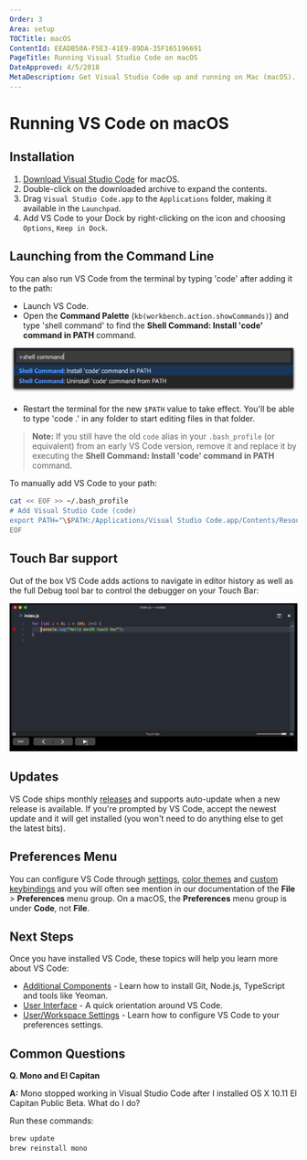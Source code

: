 ```yaml
---
Order: 3
Area: setup
TOCTitle: macOS
ContentId: EEADB50A-F5E3-41E9-89DA-35F165196691
PageTitle: Running Visual Studio Code on macOS
DateApproved: 4/5/2018
MetaDescription: Get Visual Studio Code up and running on Mac (macOS).
---
```

# Running VS Code on macOS

## Installation

1. [Download Visual Studio Code](https://go.microsoft.com/fwlink/?LinkID=534106) for macOS.
2. Double-click on the downloaded archive to expand the contents.
3. Drag `Visual Studio Code.app` to the `Applications` folder, making it available in the `Launchpad`.
4. Add VS Code to your Dock by right-clicking on the icon and choosing `Options`, `Keep in Dock`.

## Launching from the Command Line

You can also run VS Code from the terminal by typing 'code' after adding it to the path:

- Launch VS Code.
- Open the **Command Palette** (`kb(workbench.action.showCommands)`) and type 'shell command' to find the **Shell Command: Install 'code' command in PATH** command.

![macOS shell commands](images/mac/shell-command.png)

- Restart the terminal for the new `$PATH` value to take effect. You'll be able to type 'code .' in any folder to start editing files in that folder.

>**Note:** If you still have the old `code` alias in your `.bash_profile` (or equivalent) from an early VS Code version, remove it and replace it by executing the **Shell Command: Install 'code' command in PATH** command.

To manually add VS Code to your path:

```bash
cat << EOF >> ~/.bash_profile
# Add Visual Studio Code (code)
export PATH="\$PATH:/Applications/Visual Studio Code.app/Contents/Resources/app/bin"
EOF
```

## Touch Bar support

Out of the box VS Code adds actions to navigate in editor history as well as the full Debug tool bar to control the debugger on your Touch Bar:

![macOS Touch Bar](images/mac/touchbar.gif)

## Updates

VS Code ships monthly [releases](/updates) and supports auto-update when a new release is available. If you're prompted by VS Code, accept the newest update and it will get installed (you won't need to do anything else to get the latest bits).

## Preferences Menu

You can configure VS Code through [settings](/docs/getstarted/settings.md), [color themes](/docs/getstarted/themes.md) and [custom keybindings](/docs/getstarted/keybindings.md) and you will often see mention in our documentation of the **File** > **Preferences** menu group.  On a macOS, the **Preferences** menu group is under **Code**, not **File**.

## Next Steps

Once you have installed VS Code, these topics will help you learn more about VS Code:

* [Additional Components](/docs/setup/additional-components.md) - Learn how to install Git, Node.js, TypeScript and tools like Yeoman.
* [User Interface](/docs/getstarted/userinterface.md) - A quick orientation around VS Code.
* [User/Workspace Settings](/docs/getstarted/settings.md) - Learn how to configure VS Code to your preferences settings.

## Common Questions

**Q. Mono and El Capitan**

**A:** Mono stopped working in Visual Studio Code after I installed OS X 10.11 El Capitan Public Beta. What do I do?

Run these commands:

```bash
brew update
brew reinstall mono
```